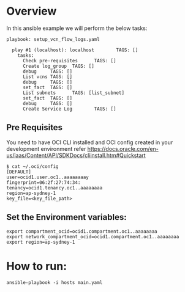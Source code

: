 # Overview

In this ansible example we will perform the below tasks:

```
playbook: setup_vcn_flow_logs.yaml

  play #1 (localhost): localhost        TAGS: []
    tasks:
      Check pre-requisites      TAGS: []
      Create log_group  TAGS: []
      debug     TAGS: []
      List vcns TAGS: []
      debug     TAGS: []
      set_fact  TAGS: []
      List subnets      TAGS: [list_subnet]
      set_fact  TAGS: []
      debug     TAGS: []
      Create Service Log        TAGS: []
``` 
## Pre Requisites
You need to have OCI CLI installed and OCI config created in your development environment refer https://docs.oracle.com/en-us/iaas/Content/API/SDKDocs/cliinstall.htm#Quickstart

```
$ cat ~/.oci/config
[DEFAULT]
user=ocid1.user.oc1..aaaaaaaay
fingerprint=06:2f:27:74:34:
tenancy=ocid1.tenancy.oc1..aaaaaaaa
region=ap-sydney-1
key_file=<key_file_path>
```

## Set the Environment variables:

```
export compartment_ocid=ocid1.compartment.oc1..aaaaaaaa 
export network_compartment_ocid=ocid1.compartment.oc1..aaaaaaaa
export region=ap-sydney-1
```
# How to run:
```
ansible-playbook -i hosts main.yaml
```

